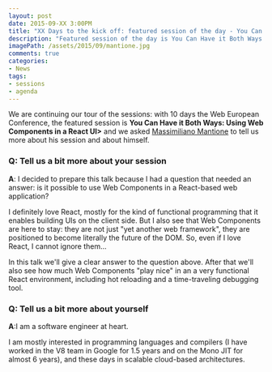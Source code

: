 ```yaml
---
layout: post
date: 2015-09-XX 3:00PM
title: "XX Days to the kick off: featured session of the day - You Can Have it Both Ways: Using Web Components in a React UI by Massimiliano Mantione"
description: "Featured session of the day is You Can Have it Both Ways: Using Web Components in a React UI by Massimiliano Mantione"
imagePath: /assets/2015/09/mantione.jpg
comments: true
categories:
- News
tags:
- sessions
- agenda
---
```


We are continuing our tour of the sessions: with 10 days the Web European Conference, the featured session is **You Can Have it Both Ways: Using Web Components in a React UI>** and we asked [Massimiliano Mantione](https://twitter.com/M_a_s_s_i) to tell us more about his session and about himself.

### Q: Tell us a bit more about your session
**A**: I decided to prepare this talk because I had a question that needed an answer: is it possible to use Web Components in a React-based web application?

I definitely love React, mostly for the kind of functional programming that it enables building UIs on the client side.
But I also see that Web Components are here to stay: they are not just "yet another web framework", they are positioned to become literally the future of the DOM.
So, even if I love React, I cannot ignore them...

In this talk we'll give a clear answer to the question above. After that we'll also see how much Web Components "play nice" in an a very functional React environment, including hot reloading and a time-traveling debugging tool.


### Q: Tell us a bit more about yourself
**A**:I am a software engineer at heart.

I am mostly interested in programming languages and compilers (I have worked in the V8 team in Google for 1.5 years and on the Mono JIT for almost 6 years), and these days in scalable cloud-based architectures.
